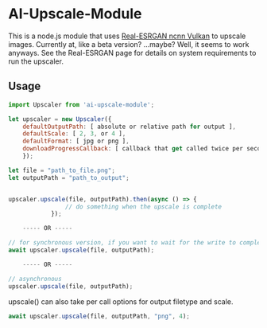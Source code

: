 # AI-Upscale-Module
This is a node.js module that uses [Real-ESRGAN ncnn Vulkan](https://github.com/xinntao/Real-ESRGAN-ncnn-vulkan) to upscale images. Currently at, like a beta version? ...maybe? Well, it seems to work anyways. 
See the Real-ESRGAN page for details on system requirements to run the upscaler.

## Usage
```javascript
import Upscaler from 'ai-upscale-module';

let upscaler = new Upscaler({
    defaultOutputPath: [ absolute or relative path for output ],
    defaultScale: [ 2, 3, or 4 ],
    defaultFormat: [ jpg or png ],
    downloadProgressCallback: [ callback that get called twice per second while a download is in progress ]
    });

let file = "path_to_file.png";
let outputPath = "path_to_output";


upscaler.upscale(file, outputPath).then(async () => {
                // do something when the upscale is complete
            });

    ----- OR -----

// for synchronous version, if you want to wait for the write to complete or error
await upscaler.upscale(file, outputPath);

    ----- OR -----

// asynchronous
upscaler.upscale(file, outputPath);
```

upscale() can also take per call options for output filetype and scale.

```javascript
await upscaler.upscale(file, outputPath, "png", 4);
```